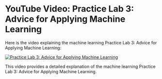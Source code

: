 # YouTube Video: Practice Lab 3: Advice for Applying Machine Learning

Here is the video explaining the machine learning Practice Lab 3: Advice for Applying Machine Learning:

[![Practice Lab 3: Advice for Applying Machine Learning](https://img.youtube.com/vi/Haq7zA6c35Q/maxresdefault.jpg)](https://www.youtube.com/watch?v=Haq7zA6c35Q)

This video provides a detailed explanation of the machine learning Practice Lab 3: Advice for Applying Machine Learning.
